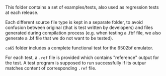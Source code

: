 This folder contains a set of examples/tests, also used as regression tests at each release.

Each different source file type is kept in a separate folder, to avoid confusion between
original (that is test written by developers) and files generated during compilation process
(e.g. when testing a .fbf file, we also generate a .bf file that we do not want to be tested).

`ca65` folder includes a complete functional test for the 6502bf emulator.

For each test, a `.ref` file is provided which contains "reference" output for the test.
A test program is supposed to run successfully if its outpur matches content of corresponding `.ref` file.